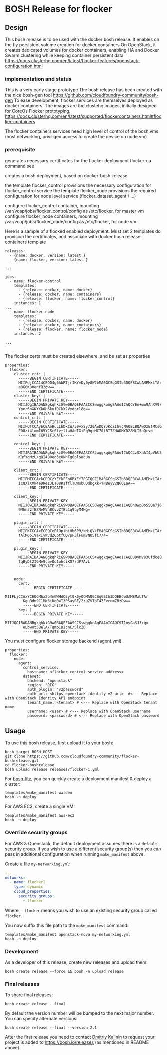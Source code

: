 # BOSH Release for flocker



## Design
This bosh release is to be used with the docker bosh release.
It enables on the fly persistent volume creation for docker containers
On OpenStack, it creates dedicated volumes for docker containers, enabling HA and Docker Swarm clustering while keeping container persistent data
https://docs.clusterhq.com/en/latest/flocker-features/openstack-configuration.html


### implementation and status

This is a very early stage prototype
The bosh release has been created with the nice bosh-gen tool https://github.com/cloudfoundry-community/bosh-gen
To ease development, flocker services are themselves deployed as docker containers.
The images are the clustehq images, initially designed for CoreOs Flocker prototyping. https://docs.clusterhq.com/en/latest/supported/flockercontainers.html#flocker-containers 

The flocker containers services need high level of control of the bosh vms (host networking, priviliged access to create the device on node vm)


### prerequisite
generates necessary certificates for the flocker deployment
flocker-ca command see 

creates a bosh deployment, based on docker-bosh-release

the template flocker_control provisions the necessary configuration for flocker_control service
the template flocker_node provisions the required configuration for node level service (flocker_dataset_agent / ...)

configure flocker_control container, mounting /var/vcap/jobs/flocker_control/config as /etc/flocker, for master vm
configure flocker_node containers, mounting /var/vcap/jobs/flocker_node/config as /etc/flocker, for node vm


Here is a sample of a flocked enabled deployment. Must set 2 templates do provision the certificates, and associate with docker bosh release containers template

```
releases:
  - {name: docker, version: latest }
  - {name: flocker, version: latest }

...

jobs:
  - name: flocker-control
    templates:
      - {release: docker, name: docker}
      - {release: docker, name: containers}
      - {release: flocker, name: flocker_control}
    instances: 1
...
  - name: flocker-node
    templates:
      - {release: docker, name: docker}
      - {release: docker, name: containers}
      - {release: flocker, name: flocker_node}
    instances: 2

...


```

The flocker certs must be created elsewhere, and be set as properties


```
properties:
  flocker: 
    cluster_crt: |
      -----BEGIN CERTIFICATE-----
      MIIFdjCCA14CEQD4g6AbRTjrIKYvDy0y8W2bMA0GCSqGSIb3DQEBCwUAMEMxLTAr
      a0G0K8OenfR2gw==                                                
      -----END CERTIFICATE-----                                       
    cluster_key: |                                                    
      -----BEGIN PRIVATE KEY-----                                             
      MIIJQgIBADANBgkqhkiG9w0BAQEFAASCCSwwggkoAgEAAoICAQCYEn+mw9AhXV9/        
      Yper6nXKYXk0H6ku1DCkX2Vydorl8g==                                        
      -----END PRIVATE KEY-----                                               
    control_crt: |                                                            
      -----BEGIN CERTIFICATE-----                                             
      MIIFOTCCAyECEAoHuLLhDkCW/59vxSy720AwDQYJKoZIhvcNAQELBQAwQzEtMCsG        
      E08zi4lomI65YCScSfv+lfaHAdIXiPq9gcMC70tRT7ZHWDMYD28MLI5aQrvd            
      -----END CERTIFICATE-----                                               
                                                                              
    control_key: |                                                            
      -----BEGIN PRIVATE KEY-----                                                         
      MIIJRAIBADANBgkqhkiG9w0BAQEFAASCCS4wggkqAgEAAoICAQC4zSXaAI4pVhU5                    
      KQfYgMzL/g8I49Oeo3cONhFg6plsWcUn                                                    
      -----END PRIVATE KEY-----                                                           
                                                                                          
    client_crt: |                                                                         
      -----BEGIN CERTIFICATE-----                                                         
      MIIFMTCCAxkCEQCzYEfkFFn6BYEf7PGTQGZ1MA0GCSqGSIb3DQEBCwUAMEMxLTAr                    
      icQXlXVk4eDRe1JLT08RsfflTUWsbUDdbgXk+YNBWyV2Q6OLaA==                                
      -----END CERTIFICATE-----                                                           

    client_key: |
      -----BEGIN PRIVATE KEY-----                                                    
      MIIJQwIBADANBgkqhkiG9w0BAQEFAASCCS0wggkpAgEAAoICAQDhOwpOoSSQa7j6               
      9Mhn32fEZNeMVhBCvvZTBL1q9byM4Hg=                                               
      -----END PRIVATE KEY-----                                                      
                                                                                     
    plugin_crt: |                                                                    
      -----BEGIN CERTIFICATE-----                                                    
      MIIFKTCCAxECEQCePlOpibiHb6P9/kMjQVzFMA0GCSqGSIb3DQEBCwUAMEMxLTAr               
      tAlM6oIVaxIyWJdZGbtfUQ/pFJlFumvNU5fC7/4=                                       
      -----END CERTIFICATE-----                                                      

    plugin_key: |
      -----BEGIN PRIVATE KEY-----                                            
      MIIJRAIBADANBgkqhkiG9w0BAQEFAASCCS4wggkqAgEAAoICAQDU9yMv83Ufdce8       
      tqByDl2I6Me9cbvQd1ohciKO7rdP7AvL                                       
      -----END PRIVATE KEY-----                                              
                                                                             
                                                                             
    node:                                                                    
      cert: |                                                                
        -----BEGIN CERTIFICATE-----                                          
        MIIFLjCCAxYCEQCM6a2b4nGWHdO2yt0k0yQOMA0GCSqGSIb3DQEBCwUAMEMxLTAr     
        KguBdn9C1MK6iko04I3PSayRF/ZzuZVTpT4ZFvrumZRzDw==                     
        -----END CERTIFICATE-----                                            
      key: |                                                                 
        -----BEGIN PRIVATE KEY-----                                          
        MIIJQQIBADANBgkqhkiG9w0BAQEFAASCCSswggknAgEAAoICAQC9T1oyGaSJ3xqx     
        eLbwXt5BelA/Tqmp1DJcnC/SlcZD                                         
        -----END PRIVATE KEY-----                                            
```

You must configure flocker storage backend (agent.yml)

```
properties:
  flocker:
    node:                                                                             
      agent:
        control_service:
          hostname: <flocker control service address>
        dataset:
          backend: "openstack"
          region: "REG"
          auth_plugin: "v2password"
          auth_url: <https openstack identity v2 url>  #<--- Replace with OpenStack Identity API endpoint
          tenant_name: <tenant> # <--- Replace with OpenStack tenant name
          username: <user> # <--- Replace with OpenStack username
          password: <password> # <--- Replace with OpenStack password

```





## Usage

To use this bosh release, first upload it to your bosh:

```
bosh target BOSH_HOST
git clone https://github.com/cloudfoundry-community/flocker-boshrelease.git
cd flocker-boshrelease
bosh upload release releases/flocker-1.yml
```

For [bosh-lite](https://github.com/cloudfoundry/bosh-lite), you can quickly create a deployment manifest & deploy a cluster:

```
templates/make_manifest warden
bosh -n deploy
```

For AWS EC2, create a single VM:

```
templates/make_manifest aws-ec2
bosh -n deploy
```

### Override security groups

For AWS & Openstack, the default deployment assumes there is a `default` security group. If you wish to use a different security group(s) then you can pass in additional configuration when running `make_manifest` above.

Create a file `my-networking.yml`:

``` yaml
---
networks:
  - name: flocker1
    type: dynamic
    cloud_properties:
      security_groups:
        - flocker
```

Where `- flocker` means you wish to use an existing security group called `flocker`.

You now suffix this file path to the `make_manifest` command:

```
templates/make_manifest openstack-nova my-networking.yml
bosh -n deploy
```

### Development

As a developer of this release, create new releases and upload them:

```
bosh create release --force && bosh -n upload release
```

### Final releases

To share final releases:

```
bosh create release --final
```

By default the version number will be bumped to the next major number. You can specify alternate versions:


```
bosh create release --final --version 2.1
```

After the first release you need to contact [Dmitriy Kalinin](mailto://dkalinin@pivotal.io) to request your project is added to https://bosh.io/releases (as mentioned in README above).
